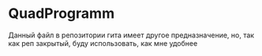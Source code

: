 # QuadProgramm

Данный файл в репозитории гита имеет другое предназначение, но, так как реп закрытый, буду использовать, как мне удобнее
